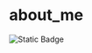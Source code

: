 # about_me
![Static Badge](https://img.shields.io/badge/Vlad-RND?style=for-the-badge&logo=telegram&cacheSeconds=https%3A%2F%2Ft.me%2FVladRND61)

